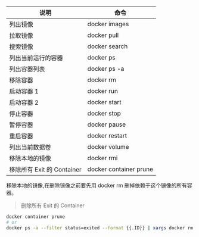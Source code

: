 | 说明                       | 命令                          |
| -------------------------- | ----------------------------- |
| 列出镜像                   | docker images                 |
| 拉取镜像                   | docker pull                   |
| 搜索镜像                   | docker search                 |
| 列出当前运行的容器         | docker ps                     |
| 列出容器列表               | docker ps -a                  |
| 移除容器                   | docker rm <container-id>      |
| 启动容器 1                 | docker run <container-id>     |
| 启动容器 2                 | docker start <container-id>   |
| 停止容器                   | docker stop <container-id>    |
| 暂停容器                   | docker pause <container-id>   |
| 重启容器                   | docker restart <container-id> |
| 列出当前数据卷             | docker volume                 |
| 移除本地的镜像             | docker rmi <image-id>         |
| 移除所有 Exit 的 Container | docker container prune        |

移除本地的镜像,在删除镜像之前要先用 docker rm 删掉依赖于这个镜像的所有容器。

> 删除所有 Exit 的 Container

```sh
docker container prune
# or
docker ps -a --filter status=exited --format {{.ID}} | xargs docker rm
```
